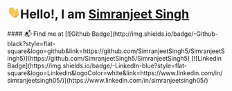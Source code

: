 <h1> <img src="https://raw.githubusercontent.com/ABSphreak/ABSphreak/master/gifs/Hi.gif" width="30px">Hello!, I am <a href="https://github.com/SimranjeetSingh5/SimranjeetSingh5">Simranjeet Singh</a></h1>
</h1>
#### 📬 Find me at
[![Github Badge](http://img.shields.io/badge/-Github-black?style=flat-square&logo=github&link=https://github.com/SimranjeetSingh5/SimranjeetSingh5)](https://github.com/SimranjeetSingh5/SimranjeetSingh5) 
[![Linkedin Badge](https://img.shields.io/badge/-LinkedIn-blue?style=flat-square&logo=Linkedin&logoColor=white&link=https://www.linkedin.com/in/simranjeetsingh05/)](https://www.linkedin.com/in/simranjeetsingh05/)
<!--
**SimranjeetSingh5/SimranjeetSingh5** is a ✨ _special_ ✨ repository because its `README.md` (this file) appears on your GitHub profile.

Here are some ideas to get you started:

- 🔭 I’m currently working on various android projects
- 🌱 I’m currently learning to build dynamic android apps.
- 📝 My Resume [Resume](https://drive.google.com/file/d/18zczo9VgdycrMUHgfaKSIOXwqcDEc8OB/view?usp=sharing)
- ⚡ Fun fact: "If you wouldn't ask you wouldn't know."
